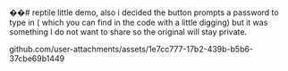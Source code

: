 ��#   r e p t i l e 
 
 little demo,
also i decided the button prompts a password to type in ( which you can find in the code with a little digging)
but it was something I do not want to share so the original will stay private.



github.com/user-attachments/assets/1e7cc777-17b2-439b-b5b6-37cbe69b1449

